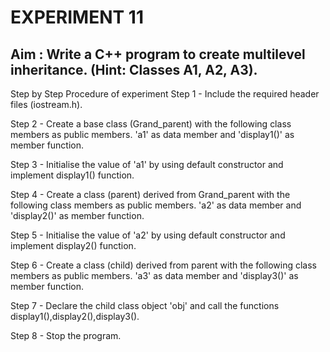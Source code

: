 # EXPERIMENT 11
## Aim : Write a C++ program to create multilevel inheritance. (Hint: Classes A1, A2, A3).
Step by Step Procedure of experiment
Step 1 - Include the required header files (iostream.h).

Step 2 - Create a base class (Grand_parent) with the following class members as public members. 'a1' as data member and 'display1()' as member function.

Step 3 - Initialise the value of 'a1' by using default constructor and implement display1() function.

Step 4 - Create a class (parent) derived from Grand_parent with the following class members as public members. 'a2' as data member and 'display2()' as member function.

Step 5 - Initialise the value of 'a2' by using default constructor and implement display2() function.

Step 6 - Create a class (child) derived from parent with the following class members as public members. 'a3' as data member and 'display3()' as member function.

Step 7 - Declare the child class object 'obj' and call the functions display1(),display2(),display3().

Step 8 - Stop the program.
